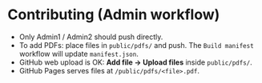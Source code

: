 # Contributing (Admin workflow)
- Only Admin1 / Admin2 should push directly.
- To add PDFs: place files in `public/pdfs/` and push. The `Build manifest` workflow will update `manifest.json`.
- GitHub web upload is OK: **Add file → Upload files** inside `public/pdfs/`.
- GitHub Pages serves files at `/public/pdfs/<file>.pdf`.

